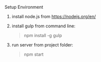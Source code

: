 Setup Environment
1. install node.js from https://nodejs.org/en/


2. install gulp from command line: 
	> npm install -g gulp

3. run server from project folder:
	> npm start